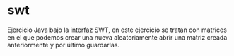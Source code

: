 # swt
Ejercicio Java bajo la interfaz SWT, en este ejercicio se tratan con matrices en el que podemos crear una nueva aleatoriamente
abrir una matriz creada anteriormente y por último guardarlas. 
